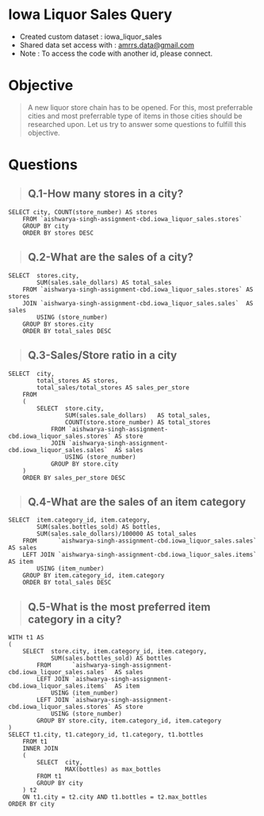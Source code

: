 # Iowa Liquor Sales Query
* Created custom dataset : iowa_liquor_sales
* Shared data set access with : amrrs.data@gmail.com
* Note : To access the code with another id, please connect.

# Objective
> A new liquor store chain has to be opened. For this, most preferrable cities and most preferrable type of items in those cities should be researched upon. Let us try to answer some questions to fulfill this objective.

# Questions
> ## Q.1-How many stores in a city?
    SELECT city, COUNT(store_number) AS stores
        FROM `aishwarya-singh-assignment-cbd.iowa_liquor_sales.stores` 
        GROUP BY city
        ORDER BY stores DESC

> ## Q.2-What are the sales of a city?
    SELECT  stores.city, 
            SUM(sales.sale_dollars) AS total_sales
        FROM `aishwarya-singh-assignment-cbd.iowa_liquor_sales.stores` AS stores
        JOIN `aishwarya-singh-assignment-cbd.iowa_liquor_sales.sales`  AS sales
            USING (store_number)
        GROUP BY stores.city
        ORDER BY total_sales DESC

> ## Q.3-Sales/Store ratio in a city
    SELECT  city, 
            total_stores AS stores,
            total_sales/total_stores AS sales_per_store 
        FROM
        (
            SELECT  store.city,
                    SUM(sales.sale_dollars)   AS total_sales, 
                    COUNT(store.store_number) AS total_stores
                FROM `aishwarya-singh-assignment-cbd.iowa_liquor_sales.stores` AS store 
                JOIN `aishwarya-singh-assignment-cbd.iowa_liquor_sales.sales`  AS sales
                    USING (store_number)
                GROUP BY store.city
        )
        ORDER BY sales_per_store DESC

> ## Q.4-What are the sales of an item category
    SELECT  item.category_id, item.category, 
            SUM(sales.bottles_sold) AS bottles,
            SUM(sales.sale_dollars)/100000 AS total_sales
        FROM      `aishwarya-singh-assignment-cbd.iowa_liquor_sales.sales` AS sales
        LEFT JOIN `aishwarya-singh-assignment-cbd.iowa_liquor_sales.items` AS item 
            USING (item_number) 
        GROUP BY item.category_id, item.category 
        ORDER BY total_sales DESC

> ## Q.5-What is the most preferred item category in a city?
    WITH t1 AS
    (
        SELECT  store.city, item.category_id, item.category,
                SUM(sales.bottles_sold) AS bottles
            FROM      `aishwarya-singh-assignment-cbd.iowa_liquor_sales.sales`  AS sales
            LEFT JOIN `aishwarya-singh-assignment-cbd.iowa_liquor_sales.items`  AS item
                USING (item_number)
            LEFT JOIN `aishwarya-singh-assignment-cbd.iowa_liquor_sales.stores` AS store
                USING (store_number)
            GROUP BY store.city, item.category_id, item.category
    )
    SELECT t1.city, t1.category_id, t1.category, t1.bottles
        FROM t1
        INNER JOIN 
        (
            SELECT  city,
                    MAX(bottles) as max_bottles
            FROM t1
            GROUP BY city
        ) t2
        ON t1.city = t2.city AND t1.bottles = t2.max_bottles
    ORDER BY city
